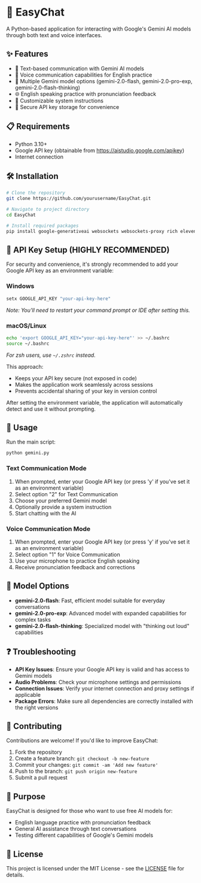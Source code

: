 # 🚀 EasyChat

A Python-based application for interacting with Google's Gemini AI models through both text and voice interfaces.

## ✨ Features

- 💬 Text-based communication with Gemini AI models
- 🎤 Voice communication capabilities for English practice
- 🤖 Multiple Gemini model options (gemini-2.0-flash, gemini-2.0-pro-exp, gemini-2.0-flash-thinking)
- 🌐 English speaking practice with pronunciation feedback
- 📝 Customizable system instructions
- 🔐 Secure API key storage for convenience

## 📋 Requirements

- Python 3.10+
- Google API key (obtainable from <https://aistudio.google.com/apikey>)
- Internet connection

## 🛠️ Installation

```bash
# Clone the repository
git clone https://github.com/yourusername/EasyChat.git

# Navigate to project directory
cd EasyChat

# Install required packages
pip install google-generativeai websockets websockets-proxy rich elevenlabs pyaudio
```

## 🔑 API Key Setup (HIGHLY RECOMMENDED)

For security and convenience, it's strongly recommended to add your Google API key as an environment variable:

### Windows

```cmd
setx GOOGLE_API_KEY "your-api-key-here"
```

*Note: You'll need to restart your command prompt or IDE after setting this.*

### macOS/Linux

```bash
echo 'export GOOGLE_API_KEY="your-api-key-here"' >> ~/.bashrc
source ~/.bashrc
```

*For zsh users, use `~/.zshrc` instead.*

This approach:

- Keeps your API key secure (not exposed in code)
- Makes the application work seamlessly across sessions
- Prevents accidental sharing of your key in version control

After setting the environment variable, the application will automatically detect and use it without prompting.

## 🚀 Usage

Run the main script:

```bash
python gemini.py
```

### Text Communication Mode

1. When prompted, enter your Google API key (or press 'y' if you've set it as an environment variable)
2. Select option "2" for Text Communication
3. Choose your preferred Gemini model
4. Optionally provide a system instruction
5. Start chatting with the AI

### Voice Communication Mode

1. When prompted, enter your Google API key (or press 'y' if you've set it as an environment variable)
2. Select option "1" for Voice Communication
3. Use your microphone to practice English speaking
4. Receive pronunciation feedback and corrections

## 📱 Model Options

- **gemini-2.0-flash**: Fast, efficient model suitable for everyday conversations
- **gemini-2.0-pro-exp**: Advanced model with expanded capabilities for complex tasks
- **gemini-2.0-flash-thinking**: Specialized model with "thinking out loud" capabilities

## ❓ Troubleshooting

- **API Key Issues**: Ensure your Google API key is valid and has access to Gemini models
- **Audio Problems**: Check your microphone settings and permissions
- **Connection Issues**: Verify your internet connection and proxy settings if applicable
- **Package Errors**: Make sure all dependencies are correctly installed with the right versions

## 🤝 Contributing

Contributions are welcome! If you'd like to improve EasyChat:

1. Fork the repository
2. Create a feature branch: `git checkout -b new-feature`
3. Commit your changes: `git commit -am 'Add new feature'`
4. Push to the branch: `git push origin new-feature`
5. Submit a pull request

## 🎯 Purpose

EasyChat is designed for those who want to use free AI models for:

- English language practice with pronunciation feedback
- General AI assistance through text conversations
- Testing different capabilities of Google's Gemini models

## 📝 License

This project is licensed under the MIT License - see the [LICENSE](LICENSE) file for details.
